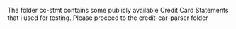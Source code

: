 The folder cc-stmt contains some publicly available Credit Card Statements that i used for testing. Please proceed to the credit-car-parser folder
